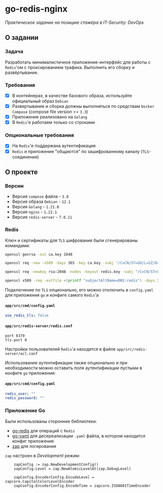# go-redis-nginx

*Практическое задание на позицию стажёра в IT-Security: DevOps* 

## О задании
### Задача
Разработать минималистичное приложение-интерфейс для работы с `Redis`'ом с проксированием трафика. Выполнить его сборку и развёртывание.

### Требования
- [x] В контейнерах, в качестве базового образа, используйте официальный образ `Debian`
- [x] Развертывание и сборка должны выполняться по средствам `Docker Compose` (compose file version >= `3.3`)
- [x] Приложение реализовано на `Golang`
- [x] В `Redis`'e работаем только со строками

### Опциональные требования
- [x] На `Redis`'e поддержана аутентификация
- [x] `Redis` и приложение "общаются" по зашифрованному каналу
(`TLS`-соединение)

## О проекте
### Версии
- Версия `compose` файла - `3.8`
- Версия образа `Debian` - `12.1`
- Версия `Golang` - `1.21.0`
- Версия `nginx` - `1.22.1`
- Версия `redis-server` - `7.0.11`

### Redis
Ключ и сертификаты для `TLS` шифрования были сгенерированы командами: 
```bash
openssl genrsa -out ca.key 2048

openssl req -new -x509 -days 365 -key ca.key -subj "/C=CN/ST=GD/L=SZ/O=Acme, Inc./CN=Acme Root CA" -out ca.crt

openssl req -newkey rsa:2048 -nodes -keyout redis.key -subj "/C=CN/ST=GD/L=SZ/O=Acme, Inc./CN=redis" -out server.csr

openssl x509 -req -extfile <(printf "subjectAltName=DNS:redis") -days 365 -in redis.csr -CA ca.crt -CAkey ca.key -CAcreateserial -out redis.crt
```

Подключение по `TLS` опционально, его можно отключить в `config.yaml` для приложения `go` и конфиге самого `Redis`'a

#### **`app/src/cmd/config.yaml`**
```yaml
use_redis_tls: false
```

#### **`app/src/redis-server/redis.conf`**
```
port 6379
tls-port 0
```

Настройки пользователей `Redis`'a находятся в файле `app/src/redis-server/acl.conf`

Использование аутентификации также опционально и при необходимости можно оставить поля аутентификации пустыми в конфиге `go` приложения:

#### **`app/src/cmd/config.yaml`**
```yaml
redis_user: ""
redis_password: ""
```

### Приложение Go
Были использованы сторонние библиотеки:
- [go-redis](https://github.com/redis/go-redis) для операций с `Redis`
- [go-yaml](https://github.com/go-yaml/yaml) для десереализации `.yaml` файла, в котором находится конфиг приложения
- [zap](https://github.com/uber-go/zap) для логирования

`zap` настроен в *Development* режим:
```golang
    zapConfig := zap.NewDevelopmentConfig()
	zapConfig.Level = zap.NewAtomicLevelAt(zap.DebugLevel)

	zapConfig.EncoderConfig.EncodeLevel = zapcore.CapitalColorLevelEncoder
	zapConfig.EncoderConfig.EncodeTime = zapcore.ISO8601TimeEncoder
```